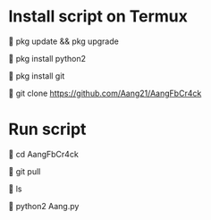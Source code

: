 # Install script on Termux


🔗 pkg update && pkg upgrade

🔗 pkg install python2

🔗 pkg install git

🔗 git clone https://github.com/Aang21/AangFbCr4ck


# Run script


🔗 cd AangFbCr4ck

🔗 git pull

🔗 ls

🔗 python2 Aang.py


